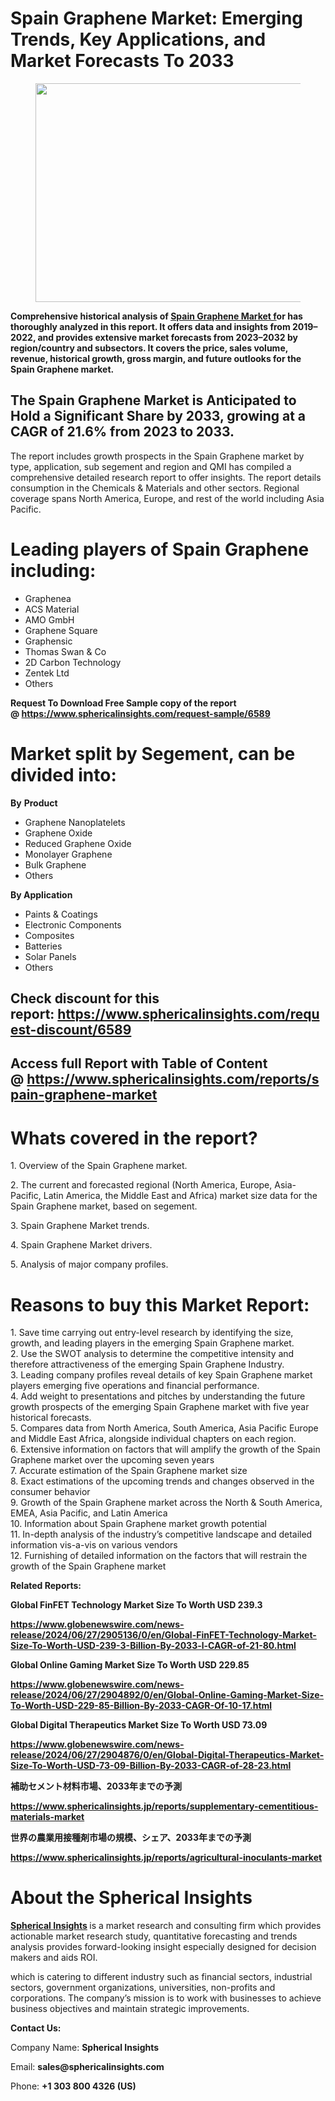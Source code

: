 <h1 id="3e60" class="pw-post-title fo fp fq bf fr fs ft fu fv fw fx fy fz ga gb gc gd ge gf gg gh gi gj gk gl gm gn go gp gq bk" data-testid="storyTitle" data-selectable-paragraph="">Spain Graphene Market: Emerging Trends, Key Applications, and Market Forecasts To 2033</h1>
<figure class="ld le lf lg lh li la lb paragraph-image">
<div class="lj lk ed ll bh lm" tabindex="0">
<div class="la lb lc"><picture><img class="bh ki ln c" src="https://miro.medium.com/v2/resize:fit:1050/1*aGKPkJveZPIDSHHboJJxBw.jpeg" alt="" width="700" height="350" /></picture></div>
</div>
</figure>
<p id="a6aa" class="pw-post-body-paragraph lo lp fq lq b lr ls lt lu lv lw lx ly lz ma mb mc md me mf mg mh mi mj mk ml fj bk" data-selectable-paragraph=""><strong class="lq fr">Comprehensive historical analysis of&nbsp;</strong><a class="af mm" href="https://www.sphericalinsights.com/reports/spain-graphene-market" target="_blank" rel="noopener ugc nofollow"><strong class="lq fr">Spain Graphene Market f</strong></a><strong class="lq fr">or has thoroughly analyzed in this report. It offers data and insights from 2019&ndash;2022, and provides extensive market forecasts from 2023&ndash;2032 by region/country and subsectors. It covers the price, sales volume, revenue, historical growth, gross margin, and future outlooks for the Spain Graphene market.</strong></p>
<h2 id="a017" class="mn mo fq bf mp mq mr ms mt mu mv mw mx lz my mz na md nb nc nd mh ne nf ng nh bk" data-selectable-paragraph="">The Spain Graphene Market is Anticipated to Hold a Significant Share by 2033, growing at a CAGR of 21.6% from 2023 to 2033.</h2>
<p id="8a3b" class="pw-post-body-paragraph lo lp fq lq b lr ni lt lu lv nj lx ly lz nk mb mc md nl mf mg mh nm mj mk ml fj bk" data-selectable-paragraph="">The report includes growth prospects in the Spain Graphene market by type, application, sub segement and region and QMI has compiled a comprehensive detailed research report to offer insights. The report details consumption in the Chemicals &amp; Materials and other sectors. Regional coverage spans North America, Europe, and rest of the world including Asia Pacific.</p>
<h1 id="fd80" class="nn mo fq bf mp no np nq mt nr ns nt mx nu nv nw nx ny nz oa ob oc od oe of og bk" data-selectable-paragraph="">Leading players of Spain Graphene including:</h1>
<ul class="">
<li id="fbb6" class="lo lp fq lq b lr ni lt lu lv nj lx ly lz nk mb mc md nl mf mg mh nm mj mk ml oh oi oj bk" data-selectable-paragraph="">Graphenea</li>
<li id="1173" class="lo lp fq lq b lr ok lt lu lv ol lx ly lz om mb mc md on mf mg mh oo mj mk ml oh oi oj bk" data-selectable-paragraph="">ACS Material</li>
<li id="ee90" class="lo lp fq lq b lr ok lt lu lv ol lx ly lz om mb mc md on mf mg mh oo mj mk ml oh oi oj bk" data-selectable-paragraph="">AMO GmbH</li>
<li id="754d" class="lo lp fq lq b lr ok lt lu lv ol lx ly lz om mb mc md on mf mg mh oo mj mk ml oh oi oj bk" data-selectable-paragraph="">Graphene Square</li>
<li id="2dd7" class="lo lp fq lq b lr ok lt lu lv ol lx ly lz om mb mc md on mf mg mh oo mj mk ml oh oi oj bk" data-selectable-paragraph="">Graphensic</li>
<li id="e26c" class="lo lp fq lq b lr ok lt lu lv ol lx ly lz om mb mc md on mf mg mh oo mj mk ml oh oi oj bk" data-selectable-paragraph="">Thomas Swan &amp; Co</li>
<li id="9ff6" class="lo lp fq lq b lr ok lt lu lv ol lx ly lz om mb mc md on mf mg mh oo mj mk ml oh oi oj bk" data-selectable-paragraph="">2D Carbon Technology</li>
<li id="407a" class="lo lp fq lq b lr ok lt lu lv ol lx ly lz om mb mc md on mf mg mh oo mj mk ml oh oi oj bk" data-selectable-paragraph="">Zentek Ltd</li>
<li id="6a3c" class="lo lp fq lq b lr ok lt lu lv ol lx ly lz om mb mc md on mf mg mh oo mj mk ml oh oi oj bk" data-selectable-paragraph="">Others</li>
</ul>
<p id="1c96" class="pw-post-body-paragraph lo lp fq lq b lr ls lt lu lv lw lx ly lz ma mb mc md me mf mg mh mi mj mk ml fj bk" data-selectable-paragraph=""><strong class="lq fr">Request To Download Free Sample copy of the report @&nbsp;</strong><a class="af mm" href="https://www.sphericalinsights.com/request-sample/6589" target="_blank" rel="noopener ugc nofollow"><strong class="lq fr">https://www.sphericalinsights.com/request-sample/6589</strong></a></p>
<h1 id="6731" class="nn mo fq bf mp no np nq mt nr ns nt mx nu nv nw nx ny nz oa ob oc od oe of og bk" data-selectable-paragraph="">Market split by Segement, can be divided into:</h1>
<p id="296c" class="pw-post-body-paragraph lo lp fq lq b lr ni lt lu lv nj lx ly lz nk mb mc md nl mf mg mh nm mj mk ml fj bk" data-selectable-paragraph=""><strong class="lq fr">By</strong>&nbsp;<strong class="lq fr">Product</strong></p>
<ul class="">
<li id="fbc4" class="lo lp fq lq b lr ls lt lu lv lw lx ly lz ma mb mc md me mf mg mh mi mj mk ml oh oi oj bk" data-selectable-paragraph="">Graphene Nanoplatelets</li>
<li id="bacb" class="lo lp fq lq b lr ok lt lu lv ol lx ly lz om mb mc md on mf mg mh oo mj mk ml oh oi oj bk" data-selectable-paragraph="">Graphene Oxide</li>
<li id="f929" class="lo lp fq lq b lr ok lt lu lv ol lx ly lz om mb mc md on mf mg mh oo mj mk ml oh oi oj bk" data-selectable-paragraph="">Reduced Graphene Oxide</li>
<li id="d368" class="lo lp fq lq b lr ok lt lu lv ol lx ly lz om mb mc md on mf mg mh oo mj mk ml oh oi oj bk" data-selectable-paragraph="">Monolayer Graphene</li>
<li id="8c89" class="lo lp fq lq b lr ok lt lu lv ol lx ly lz om mb mc md on mf mg mh oo mj mk ml oh oi oj bk" data-selectable-paragraph="">Bulk Graphene</li>
<li id="1555" class="lo lp fq lq b lr ok lt lu lv ol lx ly lz om mb mc md on mf mg mh oo mj mk ml oh oi oj bk" data-selectable-paragraph="">Others</li>
</ul>
<p id="a5b6" class="pw-post-body-paragraph lo lp fq lq b lr ls lt lu lv lw lx ly lz ma mb mc md me mf mg mh mi mj mk ml fj bk" data-selectable-paragraph=""><strong class="lq fr">By Application</strong></p>
<ul class="">
<li id="a8d0" class="lo lp fq lq b lr ls lt lu lv lw lx ly lz ma mb mc md me mf mg mh mi mj mk ml oh oi oj bk" data-selectable-paragraph="">Paints &amp; Coatings</li>
<li id="0ebc" class="lo lp fq lq b lr ok lt lu lv ol lx ly lz om mb mc md on mf mg mh oo mj mk ml oh oi oj bk" data-selectable-paragraph="">Electronic Components</li>
<li id="50a6" class="lo lp fq lq b lr ok lt lu lv ol lx ly lz om mb mc md on mf mg mh oo mj mk ml oh oi oj bk" data-selectable-paragraph="">Composites</li>
<li id="b510" class="lo lp fq lq b lr ok lt lu lv ol lx ly lz om mb mc md on mf mg mh oo mj mk ml oh oi oj bk" data-selectable-paragraph="">Batteries</li>
<li id="8654" class="lo lp fq lq b lr ok lt lu lv ol lx ly lz om mb mc md on mf mg mh oo mj mk ml oh oi oj bk" data-selectable-paragraph="">Solar Panels</li>
<li id="8d5e" class="lo lp fq lq b lr ok lt lu lv ol lx ly lz om mb mc md on mf mg mh oo mj mk ml oh oi oj bk" data-selectable-paragraph="">Others</li>
</ul>
<h2 id="5717" class="mn mo fq bf mp mq mr ms mt mu mv mw mx lz my mz na md nb nc nd mh ne nf ng nh bk" data-selectable-paragraph="">Check discount for this report:&nbsp;<a class="af mm" href="https://www.sphericalinsights.com/request-discount/6589" target="_blank" rel="noopener ugc nofollow">https://www.sphericalinsights.com/request-discount/6589</a></h2>
<h2 id="88f6" class="mn mo fq bf mp mq mr ms mt mu mv mw mx lz my mz na md nb nc nd mh ne nf ng nh bk" data-selectable-paragraph="">Access full Report with Table of Content @&nbsp;<a class="af mm" href="https://www.sphericalinsights.com/reports/spain-graphene-market" target="_blank" rel="noopener ugc nofollow">https://www.sphericalinsights.com/reports/spain-graphene-market</a></h2>
<h1 id="3b02" class="nn mo fq bf mp no np nq mt nr ns nt mx nu nv nw nx ny nz oa ob oc od oe of og bk" data-selectable-paragraph="">Whats covered in the report?</h1>
<p id="7d13" class="pw-post-body-paragraph lo lp fq lq b lr ni lt lu lv nj lx ly lz nk mb mc md nl mf mg mh nm mj mk ml fj bk" data-selectable-paragraph="">1. Overview of the Spain Graphene market.</p>
<p id="1323" class="pw-post-body-paragraph lo lp fq lq b lr ls lt lu lv lw lx ly lz ma mb mc md me mf mg mh mi mj mk ml fj bk" data-selectable-paragraph="">2. The current and forecasted regional (North America, Europe, Asia-Pacific, Latin America, the Middle East and Africa) market size data for the Spain Graphene market, based on segement.</p>
<p id="7baa" class="pw-post-body-paragraph lo lp fq lq b lr ls lt lu lv lw lx ly lz ma mb mc md me mf mg mh mi mj mk ml fj bk" data-selectable-paragraph="">3. Spain Graphene Market trends.</p>
<p id="b2fd" class="pw-post-body-paragraph lo lp fq lq b lr ls lt lu lv lw lx ly lz ma mb mc md me mf mg mh mi mj mk ml fj bk" data-selectable-paragraph="">4. Spain Graphene Market drivers.</p>
<p id="6870" class="pw-post-body-paragraph lo lp fq lq b lr ls lt lu lv lw lx ly lz ma mb mc md me mf mg mh mi mj mk ml fj bk" data-selectable-paragraph="">5. Analysis of major company profiles.</p>
<h1 id="9b4f" class="nn mo fq bf mp no np nq mt nr ns nt mx nu nv nw nx ny nz oa ob oc od oe of og bk" data-selectable-paragraph="">Reasons to buy this Market Report:</h1>
<p id="4423" class="pw-post-body-paragraph lo lp fq lq b lr ni lt lu lv nj lx ly lz nk mb mc md nl mf mg mh nm mj mk ml fj bk" data-selectable-paragraph="">1. Save time carrying out entry-level research by identifying the size, growth, and leading players in the emerging Spain Graphene market.<br />2. Use the SWOT analysis to determine the competitive intensity and therefore attractiveness of the emerging Spain Graphene Industry.<br />3. Leading company profiles reveal details of key Spain Graphene market players emerging five operations and financial performance.<br />4. Add weight to presentations and pitches by understanding the future growth prospects of the emerging Spain Graphene market with five year historical forecasts.<br />5. Compares data from North America, South America, Asia Pacific Europe and Middle East Africa, alongside individual chapters on each region.<br />6. Extensive information on factors that will amplify the growth of the Spain Graphene market over the upcoming seven years<br />7. Accurate estimation of the Spain Graphene market size<br />8. Exact estimations of the upcoming trends and changes observed in the consumer behavior<br />9. Growth of the Spain Graphene market across the North &amp; South America, EMEA, Asia Pacific, and Latin America<br />10. Information about Spain Graphene market growth potential<br />11. In-depth analysis of the industry&rsquo;s competitive landscape and detailed information vis-a-vis on various vendors<br />12. Furnishing of detailed information on the factors that will restrain the growth of the Spain Graphene market</p>
<p id="e75c" class="pw-post-body-paragraph lo lp fq lq b lr ls lt lu lv lw lx ly lz ma mb mc md me mf mg mh mi mj mk ml fj bk" data-selectable-paragraph=""><strong class="lq fr">Related Reports:</strong></p>
<p id="73fe" class="pw-post-body-paragraph lo lp fq lq b lr ls lt lu lv lw lx ly lz ma mb mc md me mf mg mh mi mj mk ml fj bk" data-selectable-paragraph=""><strong class="lq fr">Global FinFET Technology Market Size To Worth USD 239.3</strong></p>
<p id="5a0a" class="pw-post-body-paragraph lo lp fq lq b lr ls lt lu lv lw lx ly lz ma mb mc md me mf mg mh mi mj mk ml fj bk" data-selectable-paragraph=""><a class="af mm" href="https://www.globenewswire.com/news-release/2024/06/27/2905136/0/en/Global-FinFET-Technology-Market-Size-To-Worth-USD-239-3-Billion-By-2033-l-CAGR-of-21-80.html" target="_blank" rel="noopener ugc nofollow"><strong class="lq fr">https://www.globenewswire.com/news-release/2024/06/27/2905136/0/en/Global-FinFET-Technology-Market-Size-To-Worth-USD-239-3-Billion-By-2033-l-CAGR-of-21-80.html</strong></a></p>
<p id="7ed3" class="pw-post-body-paragraph lo lp fq lq b lr ls lt lu lv lw lx ly lz ma mb mc md me mf mg mh mi mj mk ml fj bk" data-selectable-paragraph=""><strong class="lq fr">Global Online Gaming Market Size To Worth USD 229.85</strong></p>
<p id="d72a" class="pw-post-body-paragraph lo lp fq lq b lr ls lt lu lv lw lx ly lz ma mb mc md me mf mg mh mi mj mk ml fj bk" data-selectable-paragraph=""><a class="af mm" href="https://www.globenewswire.com/news-release/2024/06/27/2904892/0/en/Global-Online-Gaming-Market-Size-To-Worth-USD-229-85-Billion-By-2033-CAGR-Of-10-17.html" target="_blank" rel="noopener ugc nofollow"><strong class="lq fr">https://www.globenewswire.com/news-release/2024/06/27/2904892/0/en/Global-Online-Gaming-Market-Size-To-Worth-USD-229-85-Billion-By-2033-CAGR-Of-10-17.html</strong></a></p>
<p id="aa85" class="pw-post-body-paragraph lo lp fq lq b lr ls lt lu lv lw lx ly lz ma mb mc md me mf mg mh mi mj mk ml fj bk" data-selectable-paragraph=""><strong class="lq fr">Global Digital Therapeutics Market Size To Worth USD 73.09</strong></p>
<p id="6c00" class="pw-post-body-paragraph lo lp fq lq b lr ls lt lu lv lw lx ly lz ma mb mc md me mf mg mh mi mj mk ml fj bk" data-selectable-paragraph=""><a class="af mm" href="https://www.globenewswire.com/news-release/2024/06/27/2904876/0/en/Global-Digital-Therapeutics-Market-Size-To-Worth-USD-73-09-Billion-By-2033-CAGR-of-28-23.html" target="_blank" rel="noopener ugc nofollow"><strong class="lq fr">https://www.globenewswire.com/news-release/2024/06/27/2904876/0/en/Global-Digital-Therapeutics-Market-Size-To-Worth-USD-73-09-Billion-By-2033-CAGR-of-28-23.html</strong></a></p>
<p id="e230" class="pw-post-body-paragraph lo lp fq lq b lr ls lt lu lv lw lx ly lz ma mb mc md me mf mg mh mi mj mk ml fj bk" data-selectable-paragraph=""><strong class="lq fr">補助セメント材料市場、2033年までの予測</strong></p>
<p id="9c2a" class="pw-post-body-paragraph lo lp fq lq b lr ls lt lu lv lw lx ly lz ma mb mc md me mf mg mh mi mj mk ml fj bk" data-selectable-paragraph=""><a class="af mm" href="https://www.sphericalinsights.jp/reports/supplementary-cementitious-materials-market" target="_blank" rel="noopener ugc nofollow"><strong class="lq fr">https://www.sphericalinsights.jp/reports/supplementary-cementitious-materials-market</strong></a></p>
<p id="b83a" class="pw-post-body-paragraph lo lp fq lq b lr ls lt lu lv lw lx ly lz ma mb mc md me mf mg mh mi mj mk ml fj bk" data-selectable-paragraph=""><strong class="lq fr">世界の農業用接種剤市場の規模、シェア、2033年までの予測</strong></p>
<p id="898c" class="pw-post-body-paragraph lo lp fq lq b lr ls lt lu lv lw lx ly lz ma mb mc md me mf mg mh mi mj mk ml fj bk" data-selectable-paragraph=""><a class="af mm" href="https://www.sphericalinsights.jp/reports/agricultural-inoculants-market" target="_blank" rel="noopener ugc nofollow"><strong class="lq fr">https://www.sphericalinsights.jp/reports/agricultural-inoculants-market</strong></a></p>
<h1 id="faa0" class="nn mo fq bf mp no np nq mt nr ns nt mx nu nv nw nx ny nz oa ob oc od oe of og bk" data-selectable-paragraph="">About the Spherical Insights</h1>
<p id="5ab5" class="pw-post-body-paragraph lo lp fq lq b lr ni lt lu lv nj lx ly lz nk mb mc md nl mf mg mh nm mj mk ml fj bk" data-selectable-paragraph=""><a class="af mm" href="https://www.sphericalinsights.com/" target="_blank" rel="noopener ugc nofollow"><strong class="lq fr">Spherical Insights</strong></a><strong class="lq fr">&nbsp;</strong>is a market research and consulting firm which provides actionable market research study, quantitative forecasting and trends analysis provides forward-looking insight especially designed for decision makers and aids ROI.</p>
<p id="cbe6" class="pw-post-body-paragraph lo lp fq lq b lr ls lt lu lv lw lx ly lz ma mb mc md me mf mg mh mi mj mk ml fj bk" data-selectable-paragraph="">which is catering to different industry such as financial sectors, industrial sectors, government organizations, universities, non-profits and corporations. The company&rsquo;s mission is to work with businesses to achieve business objectives and maintain strategic improvements.</p>
<p id="d0b5" class="pw-post-body-paragraph lo lp fq lq b lr ls lt lu lv lw lx ly lz ma mb mc md me mf mg mh mi mj mk ml fj bk" data-selectable-paragraph=""><strong class="lq fr">Contact Us:</strong></p>
<p id="591a" class="pw-post-body-paragraph lo lp fq lq b lr ls lt lu lv lw lx ly lz ma mb mc md me mf mg mh mi mj mk ml fj bk" data-selectable-paragraph="">Company Name:&nbsp;<strong class="lq fr">Spherical Insights</strong></p>
<p id="ab7e" class="pw-post-body-paragraph lo lp fq lq b lr ls lt lu lv lw lx ly lz ma mb mc md me mf mg mh mi mj mk ml fj bk" data-selectable-paragraph="">Email:&nbsp;<strong class="lq fr">sales@sphericalinsights.com</strong></p>
<p id="87ad" class="pw-post-body-paragraph lo lp fq lq b lr ls lt lu lv lw lx ly lz ma mb mc md me mf mg mh mi mj mk ml fj bk" data-selectable-paragraph="">Phone:&nbsp;<strong class="lq fr">+1 303 800 4326 (US)</strong></p>
<div>&nbsp;</div>
